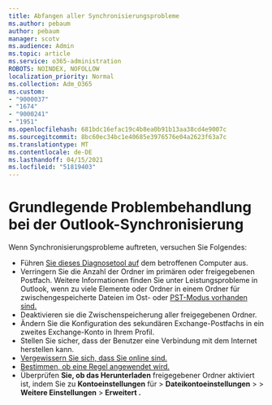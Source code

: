 ```yaml
---
title: Abfangen aller Synchronisierungsprobleme
ms.author: pebaum
author: pebaum
manager: scotv
ms.audience: Admin
ms.topic: article
ms.service: o365-administration
ROBOTS: NOINDEX, NOFOLLOW
localization_priority: Normal
ms.collection: Adm_O365
ms.custom:
- "9000037"
- "1674"
- "9000241"
- "1951"
ms.openlocfilehash: 681bdc16efac19c4b8ea0b91b13aa38cd4e9007c
ms.sourcegitcommit: 8bc60ec34bc1e40685e3976576e04a2623f63a7c
ms.translationtype: MT
ms.contentlocale: de-DE
ms.lasthandoff: 04/15/2021
ms.locfileid: "51819403"
---
```

# <a name="basic-outlook-sync-troubleshooting"></a>Grundlegende Problembehandlung bei der Outlook-Synchronisierung

Wenn Synchronisierungsprobleme auftreten, versuchen Sie Folgendes:

- Führen [Sie dieses Diagnosetool auf](https://aka.ms/sara-outlooksendreceive) dem betroffenen Computer aus.
- Verringern Sie die Anzahl der Ordner im primären oder freigegebenen Postfach. Weitere Informationen finden Sie unter Leistungsprobleme in Outlook, wenn zu viele Elemente oder Ordner in einem Ordner für zwischengespeicherte Dateien im Ost- oder [PST-Modus vorhanden sind.](https://support.microsoft.com/help/2768656/outlook-performance-issues-when-there-are-too-many-items-or-folders-in)
- Deaktivieren sie die Zwischenspeicherung aller freigegebenen Ordner.
- Ändern Sie die Konfiguration des sekundären Exchange-Postfachs in ein zweites Exchange-Konto in Ihrem Profil.
- Stellen Sie sicher, dass der Benutzer eine Verbindung mit dem Internet herstellen kann. 
- [Vergewissern Sie sich, dass Sie online sind.](https://support.office.com/article/2460e4a8-16c7-47fc-b204-b1549275aac9)
- [Bestimmen, ob eine Regel angewendet wird.](https://support.office.com/article/C24F5DEA-9465-4DF4-AD17-A50704D66C59)
- Überprüfen **Sie, ob das Herunterladen** freigegebener Ordner aktiviert ist, indem Sie zu **Kontoeinstellungen** für  >  **Dateikontoeinstellungen**  >    >  **Weitere Einstellungen**  >  **Erweitert .**
